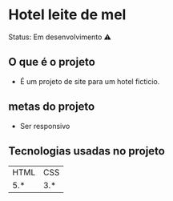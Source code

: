 <h1>Hotel leite de mel</h1>

Status: Em desenvolvimento ⚠️

## O que é o projeto

+ É um projeto de site para um hotel ficticio.

## metas do projeto

+ Ser responsivo

## Tecnologias usadas no projeto

 <table>
    <tr>
    <td>HTML</td>
    <td>CSS</td>
    </tr>
    <tr>
    <td>5.*</td>
    <td>3.*</td>
    </tr>
</table>